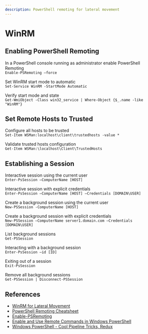 ```yaml
---
description: PowerShell remoting for lateral movement
---
```


# WinRM

## Enabling PowerShell Remoting

In a PowerShell console running as administrator enable PowerShell Remoting\
`Enable-PSRemoting –force`

Set WinRM start mode to automatic\
`Set-Service WinRM -StartMode Automatic`

Verify start mode and state\
`Get-WmiObject -Class win32_service | Where-Object {$_.name -like "WinRM"}`

## Set Remote Hosts to Trusted

Configure all hosts to be trusted\
`Set-Item WSMan:localhost\client\trustedhosts -value *`

Validate trusted hosts configuration\
`Get-Item WSMan:\localhost\Client\TrustedHosts`

## Establishing a Session

Interactive session using the current user\
`Enter-PsSession –ComputerName [HOST]`

Interactive session with explicit credentials\
`Enter-PsSession –ComputerName [HOST] –Credentials [DOMAIN\USER]`

Create a background session using the current user\
`New-PSSession -ComputerName [HOST]`

Create a background session with explicit credentials\
`New-PSSession –ComputerName server1.domain.com –Credentials [DOMAIN\USER]`

List background sessions\
`Get-PSSession`

Interacting with a background session\
`Enter-PsSession –id [ID]`

Exiting out of a session\
`Exit-PsSession`

Remove all background sessions\
`Get-PSSession | Disconnect-PSSession`

## References

* [WinRM for Lateral Movement](https://www.ired.team/offensive-security/lateral-movement/t1028-winrm-for-lateral-movement)
* [PowerShell Remoting Cheatsheet](https://www.netspi.com/blog/technical/network-penetration-testing/powershell-remoting-cheatsheet/)
* [Enable-PSRemoting](https://docs.microsoft.com/en-us/powershell/module/microsoft.powershell.core/enable-psremoting?view=powershell-7.1)
* [Enable and Use Remote Commands in Windows PowerShell](https://docs.microsoft.com/en-us/previous-versions/technet-magazine/ff700227\(v=msdn.10\)?redirectedfrom=MSDN)
* [Windows PowerShell - Cool Pipeline Tricks, Redux](https://docs.microsoft.com/en-us/previous-versions/technet-magazine/ff394367\(v=msdn.10\)?redirectedfrom=MSDN)
